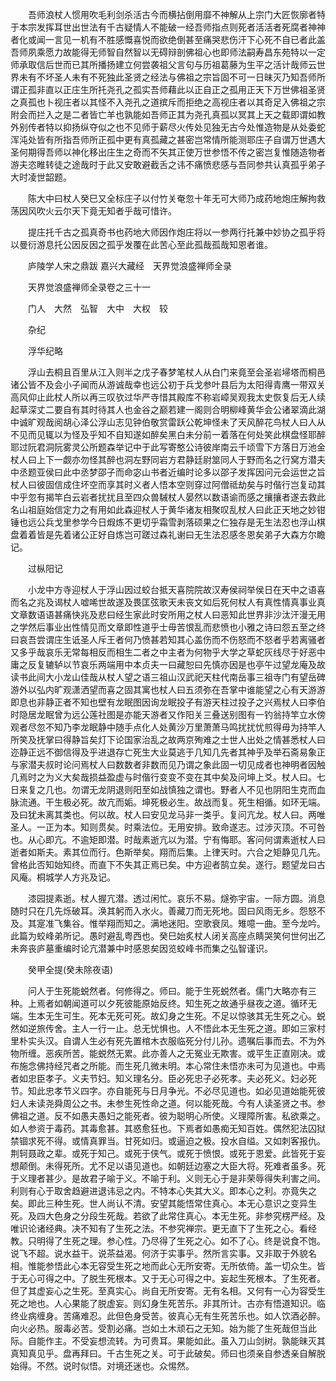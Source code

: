 <!-- { "loadSidebar": true } -->
　　吾师浪杖人惯用吹毛利剑杀活古今而横拈倒用靡不神解从上宗门大匠恢廓者特于本宗发挥耳世出世法有千古疑情人不能破一经吾师指点则死者活活者死腐者神神者化或闻一言见一机有不胜感慨喜悦而欲绝倒甚至痛哭悲伤汗下心死不自已者此盖吾师夙乘愿力故能得无师智自然智以无碍辩剖佛祖心也即师法嗣寿昌东苑特以一定师承取信后世而已其所播扬建立何尝袭祖父言句与历祖葛藤为生平之活计哉师云世界未有不坏圣人未有不死独此圣贤之经法与佛祖之宗旨固不可一日昧灭乃知吾师所谓正孤非直以正庄生所托尧孔之孤实吾师藉此以正自正之孤用正天下万世佛祖圣贤之真孤也卜视庄者以其怪不入尧孔之道摈斥而拒绝之高视庄者以其奇足入佛祖之宗附会而拦入之是二者皆亡羊也孰能如吾师正其为尧孔真孤以冥其上天之载即谓如教外别传者特以抑扬纵夺似之也不见师于薪尽火传处见独无古今处惟造物是从处委蛇浑沌处皆有所指吾师所正孤中更有真孤藏之甚密岂常情所能测耶庄子自谓万世遇大圣何期得吾师以神化移出庄生之奇而不矢其正使万世参悟不传之密岂复惟随造物者游夫恣睢转徒之途哉时于此又安敢避截舌之讳不痛愤悲感与吾同参共认真孤乎弟子大时凌世韶题。

　　陈大中曰杖人癸巳又全标庄子以付竹关奄忽十年无可大师乃成药地炮庄解拘救荡因风吹火云尔天下竟无知者乎哉可惜许。

　　提庄托千古之孤真奇书也药地大师因作炮庄将以一参两行托兼中妙协之孤乎将以曼衍游息托公因反因之孤乎发覆在此苦心至此孤哉孤哉知恩者谁。

　　庐陵学人宋之鼎跋
嘉兴大藏经　天界觉浪盛禅师全录


　　天界觉浪盛禅师全录卷之三十一

　　门人　大然　弘智　大中　大权　较

　　杂纪

　　浮华纪略

　　浮山去桐且百里从江入则半之戊子春梦笔杖人从白门来竟至会圣岩埽塔而桐邑诸公皆不及会小子闻而从游诚哉幸也远公初于兵戈参叶县后为太阳得青鹰一带双关高风仰止此杖人所以再三叹欤过华严寺惜其殿库不称岩嶂吴观我太史恢复后无人续起草深丈二要自有其时待其人也金谷之巅若建一阁则合明柳峰黄华会公诸翠滴此湖中诚旷观哉阅胡心泽公浮山志见钟伯敬赏雷跃公乾坤怪未了天风醉花鸟杖人曰人从不见而见辄以为怪及乎知不自知遂如醉矣黑白未分前一着落在何处笑此棋盘怪耶醉耶过阮君洞阮雾灵公所题森举记中于此写寄憨公诗彼岸南云千顷雪下方落日万池金杖人曰上下一觑亦勿怪其醉也洞左野同岩方君静廷尉筮同人于野而名之行窝方潜夫中丞题亚侯曰此中丞梦邵子而命宓山书者近编时论多以邵子发挥因问元会运世之旨杖人曰彼固信成住坏空而享其时义者人悟本空则穿过阿僧祗劫矣与时偕行岂复动其中乎忽有揭竿白云岩者扰扰且至四众兽駴杖人晏然以数语谕而感之攘攘者遂去救此名山祖庭始信定力之有用如此森迎杖人于黄华诸友相聚叹乱杖人曰此正天地之妙钳锤也远公兵戈里参学今日煆炼不更切乎霜雪剥落硕果之仁独存是无生法忍也浮山棋盘着着皆是先着诸公正好自炼岂可蹉过森礼谢曰无生法忍感冬恩矣弟子大森方尔瞻记。

　　过枞阳记

　　小龙中方寺迎杖人于浮山因过蛟台抵天喜院院故汉寿侯祠举侯日在天中之语喜而名之兆及谒杖人嘘唏世故遂及畏匡弦歌天未丧文如后死何杖人有真性情真事业真文章数语语甚痛快兆及悲曰经生家此时安所用之杖人曰恶知此世界非沙汰汗漫无用之学然后事业出性情见而文章即性道乎士毋苦恨乱而悲愤也小雅之诗曰怨五至之终曰哀吾尝谓庄生诋圣人斥王者何乃愤甚若知其心盖伤而不伤怒而不怒者乎若离骚者又多乎哉哀乐无常每相反而相生二者之中主者为何物乎大学之草蛇灰线尽于好恶中庸之反复辘轳以节哀乐两端用中本贞夫一曰藏恕曰先慎亦因是也亭午过望龙庵及故读书此间大小龙山佳哉从杖人望之语三祖山汉武祀天柱代南岳事三祖寺门有望岳碑游外以弘内旷观潇洒望而喜之固其寓也杖人曰五须弥在吾掌中谁能望之心有天游游即息也非静正者不知也壁有龙眠图因询龙眠投子有游天柱过投子之兴焉杖人曰李伯时隐居龙眠曾为远公莲社图是亦能天游者又作阳关三叠送别图有一钓翁持竿立水傍观者尽忽不知乃李龙眠静中随手点化人处黄沙万里萧萧马鸣扰扰忧煎得毋为持竿人所笑及抚掌曰得静旨矣灯下论国家治乱之故两京殉难之士世人出处之情甚悉杖人曰迩静正远不御信得及乎进退存亡死生大业莫逃于几知几先者其神乎及举石斋易象正与家潜夫叔时论问焉杖人曰数数者非数而见乃谓之象此固一切见成者也神明者因触几焉时之为义大矣哉损益盈虚与时偕行变变不变在其中矣及问坤上爻。杖人曰。七日来复之几也。勿谓无龙阴退则阳至如战慎独之谓也。野者人不见也阴阳生克而血脉流通。干生极必死。故亢而姤。坤死极必生。故战而复。死生相循。如环无端。及曰犹未离其类也。何以故。杖人曰安见龙马非一类乎。复问亢龙。杖人曰。两唯圣人。一正为本。知则贯矣。时乘法位。无用安排。致命遂志。过涉灭顶。不可咎也。从心即亢。不逾矩即潜。时哉素逝亢以为潜。宁有悔耶。客问何谓素逝杖人曰逝者如斯夫。素其位而行。色斯举矣。翔而后集。上律天时。六合之矩静见几先。曾格此否知始知终。而直下不失其正焉已矣。中方迎者鹄立矣。遂行。题望龙曰古风庵。桐城学人方兆及记。

　　漆园提素逝。杖人握亢潜。透过闲忙。哀乐不易。燧弥宇宙。一际方圆。消息随时只在几先烁破耳。涣其躬而入水火。善藏刀而无死地。固曰风雨无乡。怨怒不及。其寔准飞集谷。惟举翔而知之。满地迷阳。空歌衰凤。雉噫一曲。至今龙吟。此篇为蛟峰弟所记。愚时避乱粤西也。癸巳始炙杖人闭关高座点睛哭笑何世何出乙未奔丧庐墓重编时论亢潜兼中时感恩矣因览蛟峰书而集之弘智谨识。

　　癸甲全提(癸未除夜语)

　　问人于生死能蜕然者。何修得之。师曰。能于生死蜕然者。儒门大略亦有三种。上焉者如朝闻道可以夕死彼能原始反终。知生死之故通乎昼夜之道。循环无端。生本无生可生。死本无死可死。故幻身之生死。不足以惊骇其无生死之心。蜕然如逆旅传舍。主人一行一止。总无忧惧也。人不悟此本无生死之道。即如三家村里朴实头汉。自谓人生必有死先置棺木衣服临死分付儿孙。遗嘱后事而去。不为外物所缠。恶疾所苦。能蜕然无累。此亦善人之无冤业无欺害。或平生正直刚决。或布施念佛持经咒者之所能。而生死几微未明。本心常住未悟亦未可为见道也。中焉者如忠臣孝子。义夫节妇。知义理名分。臣必死忠子必死孝。夫必死义。妇必死节。知此忠孝节义四字。亦自能死与日月争光。不必尽见道也。如必见道始能死彼妇人未读尧舜周公之书。未参生死性命之道。何以能死哉。今有人读圣贤之书。参佛祖之道。反不如愚夫愚妇之能死者。彼为聪明心所使。义理障所害。私欲乘之。如人参资于毒药。其毒愈甚。其惑愈狂也。下焉者如愚痴无知百姓。偶然犯法囚狱禁锢求死不得。或情真罪当。甘死如归。或逼迫之极。投水自缢。又如刺客报仇。荆轲聂政之辈。或死于知己。或死于侠气。或死于愤恨。或死于恩爱。此皆死于妄想颠倒。未得死所。尤不足以语见道也。如朝廷边塞之大臣大将。死难者虽多。死于义理者甚少。是故君子喻于义。不喻于利。义则无心于是非荣辱得失利害之间。利则有心于取舍趋避进退讳忌之内。不特本心失其大义。即本心之利。亦竟失之矣。即此三种生死。世人尚认不清。安望其能悟常住真心。本无心意识之变异生死。及四大色身之分段生死哉。若欲了此常住真心。本无生死。非参究楞严经。及唯识论诸经典。决不知有了生死之法。不参究禅宗。更无直下了生死之心。看经教。只明得了生死之理。参心性。乃尽得了生死之心。如不了心。终是说食不饱。说飞不超。说水益干。说茶益渴。何济于实事乎。然所言实事。又非取于外貌名相。惟能参悟此心本无容受生死之地而此心无所安寄。无所依倚。盖一切众生。皆于无心可得之中。了脱生死根本。又于无心可得之中。妄起生死根本。了生死者。但了其虚妄心之生死。至真实心。尚自无所安寄。无有名相。又何有一心为容受生死之地也。人心果能了脱虚妄。则幻身生死苦乐。非其所计。古亦有悟道知识。临终业病缠身。苦痛难忍。此但色身受苦。彼真心无有生死苦乐也。如人饮酒必醉。向火必热。服毒必苦。受割必痛。岂如土木顽石之无知。始为能了生死哉但当此际。自能作主。不受妄想流转。为可贵耳。果能如此。虽入刀山剑树。孰能昧灭其真知真见乎。盘再拜曰。千古生死之关。可于此破矣。师曰也须亲自参透亲自解脱始得。不然。说时似悟。对境还迷也。众惕然。


